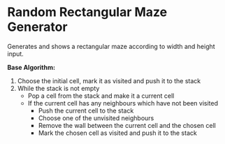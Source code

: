 # Random Rectangular Maze Generator
Generates and shows a rectangular maze according to width and height input.

**Base Algorithm:**
1. Choose the initial cell, mark it as visited and push it to the stack
2. While the stack is not empty
    - Pop a cell from the stack and make it a current cell
    - If the current cell has any neighbours which have not been visited
        - Push the current cell to the stack
        - Choose one of the unvisited neighbours
        - Remove the wall between the current cell and the chosen cell
        - Mark the chosen cell as visited and push it to the stack
